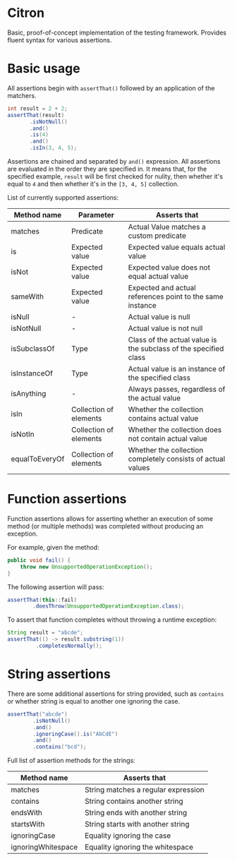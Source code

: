 # Citron

Basic, proof-of-concept implementation of the testing framework. Provides fluent syntax for various assertions.

# Basic usage

All assertions begin with ```assertThat()``` followed by an application of the matchers.

```java
int result = 2 + 2;
assertThat(result)
       .isNotNull()
       .and()
       .is(4)
       .and()
       .isIn(3, 4, 5);
```

Assertions are chained and separated by ```and()``` expression. 
All assertions are evaluated in the order they are specified in. It means that, for the specified example,
```result``` will be first checked for nulity, then whether it's equal to ```4``` and then whether it's in the ```[3, 4, 5]```
collection.

List of currently supported assertions:

| Method name | Parameter | Asserts that
| ------------- | ------------- | ------------- |
| matches  | Predicate | Actual Value matches a custom predicate |
| is | Expected value | Expected value equals actual value |
| isNot | Expected value | Expected value does not equal actual value |
| sameWith | Expected value | Expected and actual references point to the same instance |
| isNull | - | Actual value is null |
| isNotNull | - | Actual value is not null |
| isSubclassOf | Type | Class of the actual value is the subclass of the specified class |
| isInstanceOf | Type | Actual value is an instance of the specified class |
| isAnything | - | Always passes, regardless of the actual value
| isIn | Collection of elements | Whether the collection contains actual value |
| isNotIn | Collection of elements | Whether the collection does not contain actual value |
| equalToEveryOf | Collection of elements | Whether the collection completely consists of actual values |


# Function assertions

Function assertions allows for asserting whether an execution of some method (or multiple methods) was completed
without producing an exception.

For example, given the method:

```java
public void fail() {
    throw new UnsupportedOperationException();
}
```

The following assertion will pass:

```java
assertThat(this::fail)
        .doesThrow(UnsupportedOperationException.class);
```

To assert that function completes without throwing a runtime exception:

```java
String result = "abcde";
assertThat(() -> result.substring(1))
         .completesNormally();
```

# String assertions

There are some additional assertions for string provided, such as ```contains``` or whether string is equal
to another one ignoring the case.

```java
assertThat("abcde")
        .isNotNull()
        .and()
        .ignoringCase().is("AbCdE")
        .and()
        .contains("bcd");
```   

Full list of assertion methods for the strings:

| Method name | Asserts that |
| ------------- | ------------- |
| matches  | String matches a regular expression  |
| contains  | String contains another string  |
| endsWith | String ends with another string |
| startsWith | String starts with another string |
| ignoringCase | Equality ignoring the case |
| ignoringWhitespace | Equality ignoring the whitespace |  
